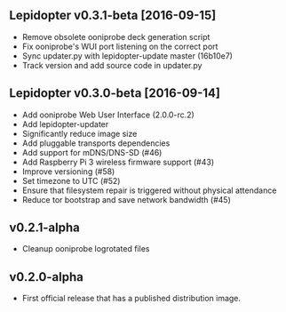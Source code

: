 Lepidopter v0.3.1-beta [2016-09-15]
-----------------------------------

- Remove obsolete ooniprobe deck generation script
- Fix ooniprobe's WUI port listening on the correct port
- Sync updater.py with lepidopter-update master (16b10e7)
- Track version and add source code in updater.py

Lepidopter v0.3.0-beta [2016-09-14]
-----------------------------------

- Add ooniprobe Web User Interface (2.0.0-rc.2)
- Add lepidopter-updater
- Significantly reduce image size
- Add pluggable transports dependencies
- Add support for mDNS/DNS-SD (#46)
- Add Raspberry Pi 3 wireless firmware support (#43)
- Improve versioning (#58)
- Set timezone to UTC (#52)
- Ensure that filesystem repair is triggered without physical attendance
- Reduce tor bootstrap and save network bandwidth (#45)

v0.2.1-alpha
------------

- Cleanup ooniprobe logrotated files

v0.2.0-alpha
------------

- First official release that has a published distribution image.
